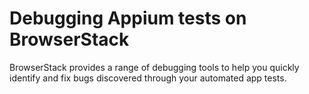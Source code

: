 # Debugging Appium tests on BrowserStack

BrowserStack provides a range of debugging tools to help you quickly identify and fix bugs discovered through your automated app tests.
